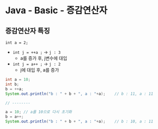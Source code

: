 # Java - Basic - 증감연산자

## 증감연산자 특징   
`int a = 2;`
* `int j = ++a ;` -> `j : 3`
  * a를 증가 후, j변수에 대입  
* `int j = a++ ;` -> `j : 2`
  * j에 대입 후, a를 증가


```java
int a = 10;
int b;
b = ++a;
System.out.println("b : " + b + ", a : "+a);	// b : 11, a : 11

// --------

a = 10;	// a를 10으로 다시 초기화
b = a++;
System.out.println("b : " + b + ", a : "+a);	// b : 10, a : 11
```
